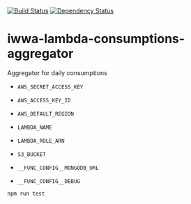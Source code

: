 [![Build Status](https://travis-ci.org/innowatio/iwwa-lambda-consumptions-aggregator.svg?branch=master)](https://travis-ci.org/innowatio/iwwa-lambda-consumptions-aggregator)
[![Dependency Status](https://david-dm.org/innowatio/iwwa-lambda-consumptions-aggregator.svg)](https://david-dm.org/innowatio/iwwa-lambda-consumptions-aggregator)

# iwwa-lambda-consumptions-aggregator

Aggregator for daily consumptions


- `AWS_SECRET_ACCESS_KEY`
- `AWS_ACCESS_KEY_ID`
- `AWS_DEFAULT_REGION`
- `LAMBDA_NAME`
- `LAMBDA_ROLE_ARN`
- `S3_BUCKET`

- `__FUNC_CONFIG__MONGODB_URL`
- `__FUNC_CONFIG__DEBUG`


`npm run test`
